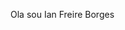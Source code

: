 Ola sou Ian Freire Borges
<link rel="stylesheet" type='text/css' href="https://cdn.jsdelivr.net/gh/devicons/devicon@latest/devicon.min.css" />
<div>
  <img height 20px`  `width 20px`src="https://cdn.jsdelivr.net/gh/devicons/devicon@latest/icons/javascript/javascript-original.svg" />
</div>
